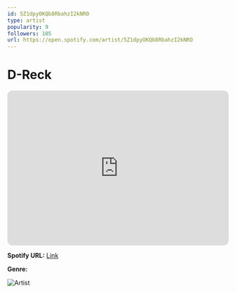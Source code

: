 ```yaml
---
id: 5Z1dpyOKQb8RbahzI2kNRO
type: artist
popularity: 9
followers: 105
url: https://open.spotify.com/artist/5Z1dpyOKQb8RbahzI2kNRO
---
```

# D-Reck

<iframe style="border-radius:12px" src="https://open.spotify.com/embed/artist/5Z1dpyOKQb8RbahzI2kNRO" width="100%" height="352" frameBorder="0" allowfullscreen="" allow="autoplay; clipboard-write; encrypted-media; fullscreen; picture-in-picture" loading="lazy"></iframe>

**Spotify URL:** [Link](https://open.spotify.com/artist/5Z1dpyOKQb8RbahzI2kNRO)

**Genre:** 

![Artist](https://i.scdn.co/image/ab67616d0000b273a7d11db5c3cfb4b870141be1)
